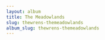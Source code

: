 ```yaml
---
layout: album
title: The Meadowlands
slug: thewrens-themeadowlands
album_slug: thewrens-themeadowlands
---
```

